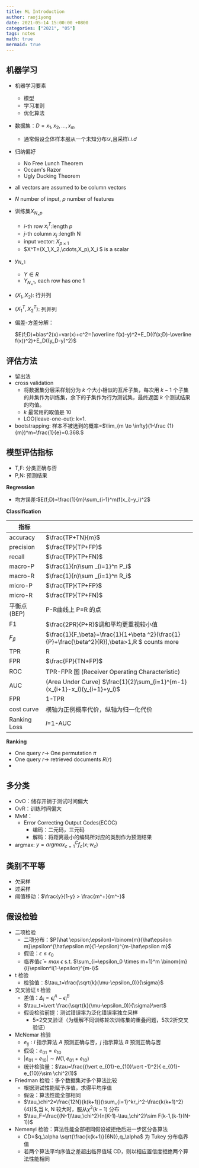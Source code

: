 ```yaml
---
title: ML Introduction
author: raojiyong
date: 2021-05-14 15:00:00 +0800
categories: ["2021", "05"]
tags: notes
math: true
mermaid: true
---
```


## 机器学习

- 机器学习要素
  - 模型
  - 学习准则
  - 优化算法
  
- 数据集：$D=x_1,x_2,...,x_m$
  - 通常假设全体样本服从一个未知分布$\mathcal{D}$,且采样$i.i.d$
  
- 归纳偏好
  - No Free Lunch Theorem
  - Occam's Razor
  - Ugly Ducking Theorem
  
- all vectors are assumed to be column vectors

- $N$ number of input, $p$ number of features

- 训练集$X_{N_\times p}$

  - $i$-th row $x_i^T$:length $p$
  - $j$-th column $x_j$ :length N
  - input vector: $X_{p\times 1}$
  - $X^T=(X_1,X_2,\cdots,X_p),X_i $ is a scalar

- $y_{N_\times 1}$

  - $Y \in R$
  - $Y_{N_\times 1}$, each row has one 1

- $(X_1,X_2)$: 行并列

- $(X_1^T,X_2^T)$: 列并列

- 偏差-方差分解：

  $E(f;D)=bias^2(x)+var(x)+c^2=(\overline f(x)-y)^2+E_D((f(x;D)-\overline f(x))^2)+E_D((y_D-y)^2)$

## 评估方法

- 留出法
- cross validation
  - 将数据集分层采样划分为 $k$ 个大小相似的互斥子集，每次用 $k-1$ 个子集的并集作为训练集，余下的子集作为行为测试集，最终返回 $k$ 个测试结果的均值。
  - $k$ 最常用的取值是 10
  - LOO(leave-one-out): k=1.
- bootstrapping: 样本不被选到的概率=$\lim_{m \to \infty}(1-\frac {1}{m})^m=\frac{1}{e}=0.368.$

## 模型评估指标

- T,F: 分类正确与否
- P,N: 预测结果

**Regression**

- 均方误差:$E(f;D)=\frac{1}{m}\sum_{i-1}^m(f(x_i)-y_i)^2$

**Classification**

| 指标         |                                                              |
| ------------ | ------------------------------------------------------------ |
| accuracy     | $\frac{TP+TN}{m}$                                            |
| precision    | $\frac{TP}{TP+FP}$                                           |
| recall       | $\frac{TP}{TP+FN}$                                           |
| macro-P      | $\frac{1}{n}\sum _{i=1}^n P_i$                               |
| macro-R      | $\frac{1}{n}\sum _{i=1}^n R_i$                               |
| micro-P      | $\frac{TP}{TP+FP}$                                           |
| micro-R      | $\frac{TP}{TP+FN}$                                           |
| 平衡点(BEP)  | P-R曲线上 P=R 的点                                           |
| F1           | $\frac{2PR}{P+R}$调和平均更重视较小值                        |
| $F_\beta$    | $\frac{1}{F_\beta}=\frac{1}{1+\beta ^2}(\frac{1}{P}+\frac{\beta^2}{R}),\beta>1,R $ counts more |
| TPR          | R                                                            |
| FPR          | $\frac{FP}{TN+FP}$                                           |
| ROC          | TPR-FPR 图 (Receiver Operating Characteristic)               |
| AUC          | (Area Under Curve) $\frac{1}{2}\sum_{i=1}^{m-1}(x_{i+1}-x_i)(y_{i+1}+y_i)$ |
| FPR          | 1-TPR                                                        |
| cost curve   | 横轴为正例概率代价，纵轴为归一化代价                         |
| Ranking Loss | $l$=1-AUC                                                    |

**Ranking**

- One query  $r\to$ One permutation $\pi$
- One query  $r\to$  retrieved documents $R(r)$
- 

## 多分类

- OvO：储存开销于测试时间偏大
- OvR：训练时间偏大
- MvM：
  - Error Correcting Output Codes(ECOC)
    - 编码：二元码，三元码
    - 解码：将距离最小的编码所对应的类别作为预测结果
- argmax: $y=arg max_{c=1}^C f_c(x;w_c)$

## 类别不平等

- 欠采样
- 过采样
- 阈值移动：$\frac{y}{1-y} > \frac{m^+}{m^-}$

## 假设检验

- 二项检验
  - 二项分布：$P(\hat \epsilon;\epsilon)=\binom{m}{\hat\epsilon m}\epsilon^{\hat\epsilon m}(1-\epsilon)^{m-\hat\epsilon m}$
  - 假设：$\epsilon \le \epsilon_0$
  - 临界值$\bar\epsilon=max\  \epsilon$  s.t. $\sum_{i=\epsilon_0 \times m+1}^m \binom{m}{i}\epsilon^i(1-\epsilon)^{m-i}$
- t 检验
  - 检验值：$\tau_t=\frac{\sqrt{k}(\mu-\epsilon_0)}{\sigma}$
- 交叉验证 t 检验
  - 差值：$\Delta_i=\epsilon_i^A-\epsilon_i^B$
  - $\tau_t=\vert \frac{\sqrt{k}(\mu-\epsilon_0)}{\sigma}\vert$
  - 假设检验前提：测试错误率为泛化错误率独立采样
    - 5$\times$2交叉验证（为缓解不同训练轮次训练集的重叠问题，5次2折交叉验证）
- McNemar 检验
  - $e_{ij}:i$ 指示算法 $A$ 预测正确与否，$j$ 指示算法 $B$ 预测正确与否
  - 假设：$e_{01}=e_{10}$
  - $\vert e_{01}-e_{10}\vert \sim N(1,e_{01}+e_{10})$
  - 统计检验量：$\tau=\frac{(\vert e_{01}-e_{10}\vert -1)^2}{ e_{01}-e_{10}}\sim \chi^2(1)$
- Friedman 检验：多个数据集对多个算法比较
  - 根据测试性能赋予序值，求得平均序值
  - 假设：算法性能全部相同
  - $\tau_\chi^2=\frac{12N}{k(k+1)}(\sum_{i=1}^kr_i^2-\frac{k(k+1)^2}{4})$,当 k, N 较大时，服从$\chi^2(k-1)$ 分布
  - $\tau_F=\frac{(N-1)\tau_\chi^2}{n(K-1)-\tau_\chi^2}\sim F(k-1,(k-1)(N-1))$
- Nemenyi 检验：算法性能全部相同假设被拒绝后进一步区分各算法
  - CD=$q_\alpha \sqrt{\frac{k(k+1)}{6N}},q_\alpha$ 为 Tukey 分布临界值
  - 若两个算法平均序值之差超出临界值域 CD，则以相应置信度拒绝两个算法性能相同

